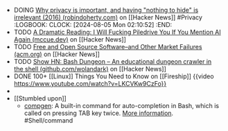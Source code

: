 - DOING [Why privacy is important, and having "nothing to hide" is irrelevant (2016) (robindoherty.com)](https://news.ycombinator.com/item?id=40892259) on [[Hacker News]] #Privacy
  :LOGBOOK:
  CLOCK: [2024-08-05 Mon 02:10:52]
  :END:
- TODO [A Dramatic Reading: I Will Fucking Piledrive You If You Mention AI Again (mccue.dev)](https://news.ycombinator.com/item?id=40891162) on [[Hacker News]]
- TODO [Free and Open Source Software–and Other Market Failures (acm.org)](https://news.ycombinator.com/item?id=40891367) on [[Hacker News]]
- TODO [Show HN: Bash Dungeon – An educational dungeon crawler in the shell (github.com/wolandark)](https://news.ycombinator.com/item?id=40891643) on [[Hacker News]]
- DONE 100+ [[Linux]] Things You Need to Know on [[Fireship]]
  {{video https://www.youtube.com/watch?v=LKCVKw9CzFo}}
-
- [[Stumbled upon]]
	- [compgen](https://tldr.inbrowser.app/pages/common/compgen): A built-in command for auto-completion in Bash, which is called on pressing TAB key twice. [More information](https://www.gnu.org/software/bash/manual/bash.html#index-compgen). #Shell/command
